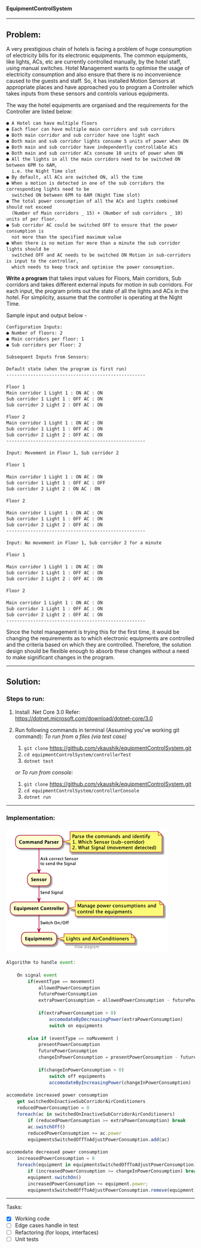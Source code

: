 #### EquipmentControlSystem

---

## Problem:

A very prestigious chain of hotels is facing a problem of huge consumption of electricity bills for its electronic equipments. The common equipments, like lights, ACs, etc are currently controlled manually, by the hotel staff, using manual switches. Hotel Management wants to optimise the usage of electricity consumption and also ensure that there is no inconvenience caused to the guests and staff. So, it has installed Motion Sensors at appropriate places and have approached you to program a Controller which takes inputs from these sensors and controls various equipments.

The way the hotel equipments are organised and the requirements for the Controller are listed below:

```
● A Hotel can have multiple floors
● Each floor can have multiple main corridors and sub corridors
● Both main corridor and sub corridor have one light each
● Both main and sub corridor lights consume 5 units of power when ON
● Both main and sub corridor have independently controllable ACs
● Both main and sub corridor ACs consume 10 units of power when ON
● All the lights in all the main corridors need to be switched ON between 6PM to 6AM,
  i.e. the Night Time slot
● By default, all ACs are switched ON, all the time
● When a motion is detected in one of the sub corridors the corresponding lights need to be
  switched ON between 6PM to 6AM (Night Time slot)
● The total power consumption of all the ACs and lights combined should not exceed
  (Number of Main corridors _ 15) + (Number of sub corridors _ 10) units of per floor.
● Sub corridor AC could be switched OFF to ensure that the power consumption is
  not more than the specified maximum value
● When there is no motion for more than a minute the sub corridor lights should be
  switched OFF and AC needs to be switched ON Motion in sub-corridors is input to the controller,
  which needs to keep track and optimise the power consumption.
```

**Write a program** that takes input values for Floors, Main corridors, Sub corridors and takes different external inputs for motion in sub corridors. For each input, the program prints out the state of all the lights and ACs in the hotel. For simplicity, assume that the controller is operating at the Night Time.

Sample input and output below -

```
Configuration Inputs:
● Number of floors: 2
● Main corridors per floor: 1
● Sub corridors per floor: 2

Subsequent Inputs from Sensors:

Default state (when the program is first run)
----------------------------------------------------

Floor 1
Main corridor 1 Light 1 : ON AC : ON
Sub corridor 1 Light 1 : OFF AC : ON
Sub corridor 2 Light 2 : OFF AC : ON

Floor 2
Main corridor 1 Light 1 : ON AC : ON
Sub corridor 1 Light 1 : OFF AC : ON
Sub corridor 2 Light 2 : OFF AC : ON
----------------------------------------------------

Input: Movement in Floor 1, Sub corridor 2

Floor 1

Main corridor 1 Light 1 : ON AC : ON
Sub corridor 1 Light 1 : OFF AC : OFF
Sub corridor 2 Light 2 : ON​ AC : ON

Floor 2

Main corridor 1 Light 1 : ON AC : ON
Sub corridor 1 Light 1 : OFF AC : ON
Sub corridor 2 Light 2 : OFF AC : ON
----------------------------------------------------

Input: No movement in Floor 1, Sub corridor 2 for a minute

Floor 1

Main corridor 1 Light 1 : ON AC : ON
Sub corridor 1 Light 1 : OFF AC : ON
Sub corridor 2 Light 2 : OFF​ AC : ON

Floor 2

Main corridor 1 Light 1 : ON AC : ON
Sub corridor 1 Light 1 : OFF AC : ON
Sub corridor 2 Light 2 : OFF AC : ON
----------------------------------------------------
```

Since the hotel management is trying this for the first time, it would be changing the requirements as to which electronic equipments are controlled and the criteria based on which they are controlled. Therefore, the solution design should be flexible enough to absorb these changes without a need to make significant changes in the program.

---

## Solution:

### Steps to run:

1. Install .Net Core 3.0
   Refer: https://dotnet.microsoft.com/download/dotnet-core/3.0

2. Run following commands in terminal (Assuming you've working git command):
   _To run from a files (via test case)_

   1. `git clone` https://github.com/vkaushik/equipmentControlSystem.git
   2. `cd equipmentControlSystem/controllerTest`
   3. `dotnet test`

   _or To run from console:_

   1. `git clone` https://github.com/vkaushik/equipmentControlSystem.git
   2. `cd equipmentControlSystem/controllerConsole`
   3. `dotnet run`

---

### Implementation:

![flow diagram](./flowDiagram.png "Flow Diagram")

```javascript
Algorithm to handle event:

    On signal event
        if(eventType == movement)
            allowedPowerConsumption
            futurePowerConsumption
            extraPowerConsumption = allowedPowerConsumption - futurePowerConsumption

            if(extraPowerConsumption > 0)
                accomodateByDecreasingPower(extraPowerConsumption)
                switch on equipments

        else if (eventType == noMovement )
            presentPowerConsumption
            futurePowerConsumption
            changeInPowerConsumption = presentPowerConsumption - futurePowerConsumption

            if(changeInPowerConsumption > 0)
                switch off equipments
                accomodateByIncreasingPower(changeInPowerConsumption)

accomodate increased power consumption
    get switchedOnInactiveSubCorridorAirConditioners
    reducedPowerConsumption = 0
    foreach(ac in switchedOnInactiveSubCorridorAirConditioners)
        if (reducedPowerConsumption >= extraPowerConsumption) break
        ac.switchOff()
        reducedPowerConsumption += ac.power
        equipmentsSwitchedOffToAdjustPowerConsumption.add(ac)

accomodate decreased power consumption
    increasedPowerConsumption = 0
    foreach(equipment in equipmentsSwitchedOffToAdjustPowerConsumption)
        if (increasedPowerConsumption >= changeInPowerConsumption) break
        equipment.switchOn()
        increasedPowerConsumption += equipment.power;
        equipmentsSwitchedOffToAdjustPowerConsumption.remove(equipment)
```

---

Tasks:

- [x] Working code
- [ ] Edge cases handle in test
- [ ] Refactoring (for loops, interfaces)
- [ ] Unit tests
